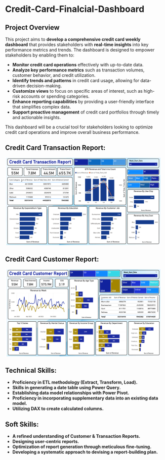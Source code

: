 # Credit-Card-Finalcial-Dashboard

## Project Overview

This project aims to **develop a comprehensive credit card weekly dashboard** that provides stakeholders with **real-time insights** into key performance metrics and trends. The dashboard is designed to empower stakeholders by enabling them to:

- **Monitor credit card operations** effectively with up-to-date data.
- **Analyze key performance metrics** such as transaction volumes, customer behavior, and credit utilization.
- **Identify trends and patterns** in credit card usage, allowing for data-driven decision-making.
- **Customize views** to focus on specific areas of interest, such as high-risk accounts or spending categories.
- **Enhance reporting capabilities** by providing a user-friendly interface that simplifies complex data.
- **Support proactive management** of credit card portfolios through timely and actionable insights.

This dashboard will be a crucial tool for stakeholders looking to optimize credit card operations and improve overall business performance.


<h2>Credit Card Transaction Report:</h2>
<img src="https://github.com/naushadcom/Credit-Card-Finalcial-Dashboard/blob/main/screenshot/Credit_card_transaction_report.png">


<h2>Credit Card Customer Report:</h2>
<img src="https://github.com/naushadcom/Credit-Card-Finalcial-Dashboard/blob/main/screenshot/credit_card_customer_report.png">


## Technical Skills:

- **Proficiency in ETL methodology (Extract, Transform, Load).**
- **Skills in generating a date table using Power Query.**
- **Establishing data model relationships with Power Pivot.**
- **Proficiency in incorporating supplementary data into an existing data model.**
- **Utilizing DAX to create calculated columns.**


## Soft Skills:

- **A refined understanding of Customer & Transaction Reports.**
- **Designing user-centric reports.**
- **Optimization of report generation through meticulous fine-tuning.**
- **Developing a systematic approach to devising a report-building plan.**

